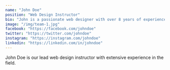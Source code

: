 ```yaml
---
name: "John Doe"
position: "Web Design Instructor"
bio: "John is a passionate web designer with over 8 years of experience in creating beautiful and functional websites. He specializes in modern web technologies and loves sharing his knowledge with students."
image: "/img/team-1.jpg"
facebook: "https://facebook.com/johndoe"
twitter: "https://twitter.com/johndoe"
instagram: "https://instagram.com/johndoe"
linkedin: "https://linkedin.com/in/johndoe"
---
```


John Doe is our lead web design instructor with extensive experience in the field.